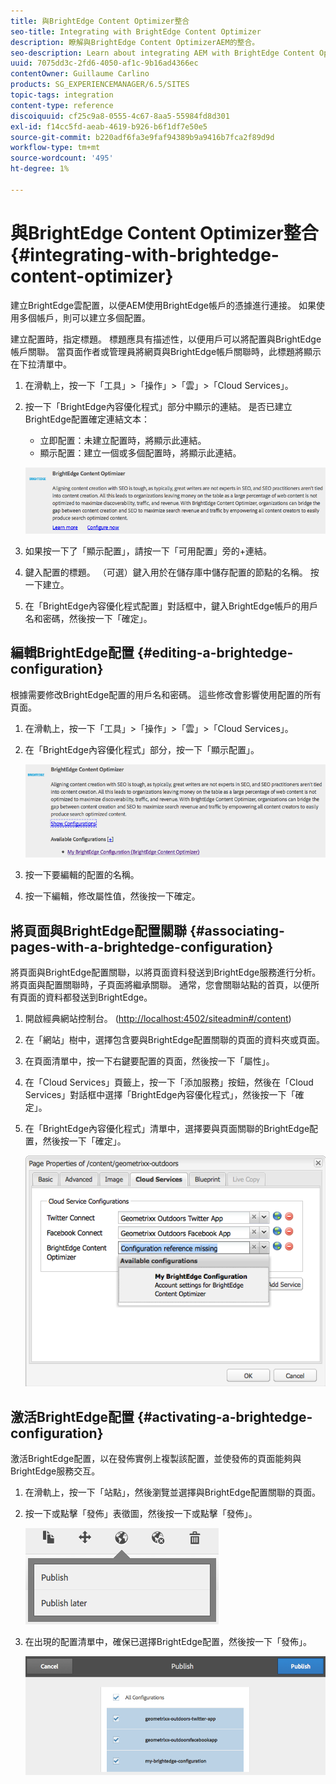 ```yaml
---
title: 與BrightEdge Content Optimizer整合
seo-title: Integrating with BrightEdge Content Optimizer
description: 瞭解與BrightEdge Content OptimizerAEM的整合。
seo-description: Learn about integrating AEM with BrightEdge Content Optimizer.
uuid: 7075dd3c-2fd6-4050-af1c-9b16ad4366ec
contentOwner: Guillaume Carlino
products: SG_EXPERIENCEMANAGER/6.5/SITES
topic-tags: integration
content-type: reference
discoiquuid: cf25c9a8-0555-4c67-8aa5-55984fd8d301
exl-id: f14cc5fd-aeab-4619-b926-b6f1df7e50e5
source-git-commit: b220adf6fa3e9faf94389b9a9416b7fca2f89d9d
workflow-type: tm+mt
source-wordcount: '495'
ht-degree: 1%

---
```


# 與BrightEdge Content Optimizer整合{#integrating-with-brightedge-content-optimizer}

建立BrightEdge雲配置，以便AEM使用BrightEdge帳戶的憑據進行連接。 如果使用多個帳戶，則可以建立多個配置。

建立配置時，指定標題。 標題應具有描述性，以便用戶可以將配置與BrightEdge帳戶關聯。 當頁面作者或管理員將網頁與BrightEdge帳戶關聯時，此標題將顯示在下拉清單中。

1. 在滑軌上，按一下「工具」>「操作」>「雲」>「Cloud Services」。
1. 按一下「BrightEdge內容優化程式」部分中顯示的連結。 是否已建立BrightEdge配置確定連結文本：

   * 立即配置：未建立配置時，將顯示此連結。
   * 顯示配置：建立一個或多個配置時，將顯示此連結。

   ![chlimage_1-4](assets/chlimage_1-4a.png)

1. 如果按一下了「顯示配置」，請按一下「可用配置」旁的+連結。
1. 鍵入配置的標題。 （可選）鍵入用於在儲存庫中儲存配置的節點的名稱。 按一下建立。
1. 在「BrightEdge內容優化程式配置」對話框中，鍵入BrightEdge帳戶的用戶名和密碼，然後按一下「確定」。

## 編輯BrightEdge配置 {#editing-a-brightedge-configuration}

根據需要修改BrightEdge配置的用戶名和密碼。 這些修改會影響使用配置的所有頁面。

1. 在滑軌上，按一下「工具」>「操作」>「雲」>「Cloud Services」。
1. 在「BrightEdge內容優化程式」部分，按一下「顯示配置」。

   ![chlimage_1-5](assets/chlimage_1-5a.png)

1. 按一下要編輯的配置的名稱。
1. 按一下編輯，修改屬性值，然後按一下確定。

## 將頁面與BrightEdge配置關聯 {#associating-pages-with-a-brightedge-configuration}

將頁面與BrightEdge配置關聯，以將頁面資料發送到BrightEdge服務進行分析。 將頁面與配置關聯時，子頁面將繼承關聯。 通常，您會關聯站點的首頁，以便所有頁面的資料都發送到BrightEdge。

1. 開啟經典網站控制台。 ([http://localhost:4502/siteadmin#/content](http://localhost:4502/siteadmin#/content))
1. 在「網站」樹中，選擇包含要與BrightEdge配置關聯的頁面的資料夾或頁面。
1. 在頁面清單中，按一下右鍵要配置的頁面，然後按一下「屬性」。
1. 在「Cloud Services」頁籤上，按一下「添加服務」按鈕，然後在「Cloud Services」對話框中選擇「BrightEdge內容優化程式」，然後按一下「確定」。
1. 在「BrightEdge內容優化程式」清單中，選擇要與頁面關聯的BrightEdge配置，然後按一下「確定」。

   ![chlimage_1-6](assets/chlimage_1-6a.png)

## 激活BrightEdge配置 {#activating-a-brightedge-configuration}

激活BrightEdge配置，以在發佈實例上複製該配置，並使發佈的頁面能夠與BrightEdge服務交互。

1. 在滑軌上，按一下「站點」，然後瀏覽並選擇與BrightEdge配置關聯的頁面。
1. 按一下或點擊「發佈」表徵圖，然後按一下或點擊「發佈」。

   ![chlimage_1-7](assets/chlimage_1-7a.png)

1. 在出現的配置清單中，確保已選擇BrightEdge配置，然後按一下「發佈」。

   ![chlimage_1-8](assets/chlimage_1-8a.png)
